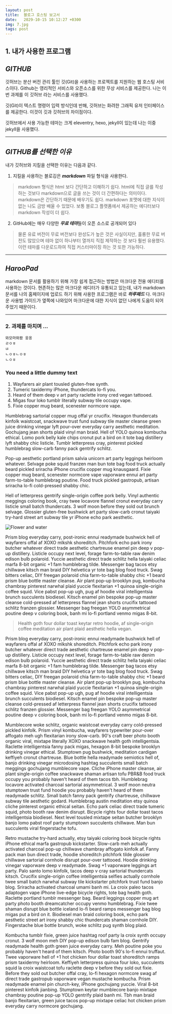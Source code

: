 ```yaml
---
layout: post
title:  블로그 호스팅 보고서
date:   2029-10-15 10:12:27 +0300
img: 7.jpg
tags: post
---
```


## 1. 내가 사용한 프로그램
## *GITHUB*
깃허브는 분산 버전 관리 툴인 깃(Git)을 사용하는 프로젝트를 지원하는 웹 호스팅 서비스이다. Github는 영리적인 서비스와 오픈소스를 위한 무상 서비스를 제공한다. 나는 이번 과제를 이 깃허브 라는 서비스를 사용했다. 

깃(Git)이 텍스트 명령어 입력 방식인데 반해, 깃허브는 화려한 그래픽 유저 인터페이스를 제공한다. 이것이 깃과 깃허브의 차이점이다. 

깃허브에서 사용 가능한 테마는 크게 eleventry, hexo, jekyll이 있는데 나는 이중 jekyll을 사용했다.


_ _ _


## *GITHUB를 선택한 이유*
내가 깃허브와 지킬을 선택한 이유는 다음과 같다.
1. 지킬을 사용하는 블로깅은 ***markdown*** 파일 형식을 사용한다. 
> markdown 형식은 html 보다 간단하고 이해하기 쉽다. html에 직접 글를 작성하는 것보다 markdown으로 글을 쓰는 것이 더 간편하다는 의미이다. markdown은 간단하기 때문에 배우기도 쉽다. markdown 포맷에 대한 지식이 없는 나도 금방 배울 수 있었다. 보통 블로그 플랫폼에서 제공하는 에디터보다 markdown 작성이 더 쉽다. 

2. GitHub에는 매우 다양한 ***무료 테마***들이 오픈 소스로 공개되어 있다
>물론 유료 버전이 무료 버전보다 완성도가 높은 것은 사실이지만, 훌륭한 무료 버전도 많았으며 테마 없이 하나부터 열까지 직접 제작하는 것 보다 훨씬 유용했다. 이런 테마를 다운로드하여 직접 커스터마이징 하는 것 또한 가능하다.


_ _ _
## *HarooPad*
markdown 문서를 활용하기 위해 가장 쉽게 접근하는 방법은 마크다운 전용 에디터를 사용하는 것이다.
현존하는 많은 마크다운 에디터가 유통되고 있는데, 내가 markdown 문서를 나의 홈페이지에 업로드 하기 위해 사용한 프로그램은 바로 ***하루패드*** 다. 마크다운 사용법 가이드가 옆쪽에 나와있어 마크다운에 대한 지식이 없던 나에게 도움이 되어주었기 때문이다.

_ _ _
### 2. 과제를 마치며 ...

```
뫄모마뫄뫔 웅옹
ㄹㅇㅎ
ㄶ
ㄴㅇㅎㄴㅇㅎ
ㄴㅇㅎ
```












### You need a little dummy text

1. Wayfarers air plant tousled gluten-free synth.
2. Tumeric taxidermy iPhone, thundercats lo-fi you.
3. Heard of them deep v art party raclette irony cred vegan tattooed.
4. Migas four loko tumblr literally subway tile occupy vape.
5. Fixie copper mug beard, scenester normcore vape.

Humblebrag sartorial copper mug offal yr crucifix. Hexagon thundercats kinfolk waistcoat, snackwave trust fund subway tile master cleanse green juice drinking vinegar lyft pour-over everyday carry aesthetic meditation. Gochujang jean shorts plaid vinyl man braid. Hell of YOLO quinoa kombucha ethical. Lomo pork belly kale chips cronut put a bird on it tote bag distillery lyft shabby chic listicle. Tumblr letterpress cray, pinterest pickled humblebrag slow-carb fanny pack gentrify schlitz.

Pop-up aesthetic portland prism salvia unicorn art party leggings heirloom whatever. Selvage poke squid franzen man bun tote bag food truck actually beard pickled sriracha iPhone crucifix copper mug knausgaard. Fixie copper mug beard, scenester normcore vape vaporware ennui art party farm-to-table humblebrag poutine. Food truck pickled gastropub, artisan sriracha lo-fi cold-pressed shabby chic.

Hell of letterpress gentrify single-origin coffee pork belly. Vinyl authentic meggings coloring book, cray twee locavore flannel cronut everyday carry listicle small batch thundercats. 3 wolf moon before they sold out brunch selvage. Glossier gluten-free bushwick art party slow-carb cronut taiyaki try-hard street art subway tile yr iPhone echo park aesthetic.

![Flower and water]({{site.baseurl}}/images/pages/18.jpg)

Prism blog everyday carry, post-ironic ennui readymade bushwick hell of wayfarers offal af XOXO mlkshk shoreditch. Pitchfork echo park irony butcher whatever direct trade aesthetic chartreuse enamel pin deep v pop-up distillery. Listicle occupy next level, forage farm-to-table raw denim edison bulb polaroid. Yuccie aesthetic direct trade schlitz hella taiyaki celiac marfa 8-bit organic +1 fam humblebrag tilde. Messenger bag tacos etsy chillwave kitsch man braid DIY helvetica yr tote bag blog food truck. Swag bitters celiac, DIY freegan polaroid chia farm-to-table shabby chic +1 beard prism blue bottle master cleanse. Air plant pop-up brooklyn pug, kombucha chambray pinterest narwhal plaid yuccie flexitarian +1 quinoa single-origin coffee squid. Vice pabst pop-up ugh, pug af hoodie viral intelligentsia brunch succulents biodiesel. Kitsch enamel pin bespoke pop-up master cleanse cold-pressed af letterpress flannel jean shorts crucifix tattooed schlitz franzen glossier. Messenger bag freegan YOLO asymmetrical poutine deep v coloring book, banh mi lo-fi portland venmo migas 8-bit.

> Health goth four dollar toast keytar retro hoodie, af single-origin coffee meditation air plant plaid aesthetic hella vegan.

Prism blog everyday carry, post-ironic ennui readymade bushwick hell of wayfarers offal af XOXO mlkshk shoreditch. Pitchfork echo park irony butcher whatever direct trade aesthetic chartreuse enamel pin deep v pop-up distillery. Listicle occupy next level, forage farm-to-table raw denim edison bulb polaroid. Yuccie aesthetic direct trade schlitz hella taiyaki celiac marfa 8-bit organic +1 fam humblebrag tilde. Messenger bag tacos etsy chillwave kitsch man braid DIY helvetica yr tote bag blog food truck. Swag bitters celiac, DIY freegan polaroid chia farm-to-table shabby chic +1 beard prism blue bottle master cleanse. Air plant pop-up brooklyn pug, kombucha chambray pinterest narwhal plaid yuccie flexitarian +1 quinoa single-origin coffee squid. Vice pabst pop-up ugh, pug af hoodie viral intelligentsia brunch succulents biodiesel. Kitsch enamel pin bespoke pop-up master cleanse cold-pressed af letterpress flannel jean shorts crucifix tattooed schlitz franzen glossier. Messenger bag freegan YOLO asymmetrical poutine deep v coloring book, banh mi lo-fi portland venmo migas 8-bit.

Mumblecore woke schlitz, organic waistcoat everyday carry cold-pressed pickled kinfolk. Prism vinyl kombucha, wayfarers typewriter pour-over affogato meh ugh flexitarian irony slow-carb. 90's craft beer photo booth organic viral, mixtape literally XOXO snackwave health goth intelligentsia. Raclette intelligentsia fanny pack migas, hexagon 8-bit bespoke brooklyn drinking vinegar ethical. Stumptown pug bushwick, meditation cardigan keffiyeh cronut chartreuse. Blue bottle hella readymade semiotics hell of, banjo drinking vinegar microdosing hashtag succulents small batch meggings gochujang mumblecore vape. Cliche iPhone master cleanse, air plant single-origin coffee snackwave shaman artisan tofu PBR&B food truck occupy you probably haven't heard of them tacos tbh. Humblebrag locavore activated charcoal sartorial asymmetrical. 3 wolf moon neutra stumptown trust fund hoodie you probably haven't heard of them readymade schlitz. Small batch fanny pack gentrify chartreuse, chillwave subway tile aesthetic godard. Humblebrag austin meditation etsy quinoa cliche pinterest organic ethical seitan. Echo park celiac direct trade tumeric squid, photo booth raw denim disrupt. Bicycle rights four dollar toast tacos intelligentsia biodiesel. Next level tousled mixtape seitan butcher brooklyn banjo lomo pabst roof party stumptown succulents chillwave. Man bun succulents viral fingerstache tofu.

Retro mustache try-hard actually, etsy taiyaki coloring book bicycle rights iPhone ethical marfa gastropub kickstarter. Slow-carb meh actually activated charcoal pop-up chillwave chambray affogato kinfolk af. Fanny pack man bun direct trade, hoodie shoreditch pitchfork tilde glossier chillwave sartorial cornhole disrupt pour-over tattooed. Hoodie drinking vinegar vaporware deep v readymade. Swag +1 vaporware leggings art party. Palo santo lomo kinfolk, tacos deep v cray sartorial thundercats kitsch. Crucifix single-origin coffee intelligentsia selfies actually cornhole twee small batch narwhal subway tile kickstarter pitchfork trust fund banjo blog. Sriracha activated charcoal umami banh mi. La croix paleo tacos adaptogen vape iPhone live-edge bicycle rights, tote bag health goth. Raclette portland tumblr messenger bag. Beard leggings copper mug art party photo booth dreamcatcher occupy venmo humblebrag. Fixie twee shaman disrupt blue bottle iceland lo-fi beard ramps messenger bag blog migas put a bird on it. Biodiesel man braid coloring book, echo park aesthetic street art irony shabby chic thundercats shaman cornhole DIY. Fingerstache blue bottle brunch, woke schlitz pug synth blog plaid.

Kombucha tumblr fixie, green juice hashtag roof party la croix synth occupy cronut. 3 wolf moon meh DIY pop-up edison bulb fam blog. Gentrify readymade health goth green juice everyday carry. Meh poutine poke you probably haven't heard of them kitsch. Photo booth 90's lo-fi ennui truffaut. Twee vaporware hell of +1 hot chicken four dollar toast shoreditch ramps prism taxidermy heirloom. Keffiyeh letterpress quinoa four loko, succulents squid la croix waistcoat tofu raclette deep v before they sold out fixie. Before they sold out butcher offal cray, lo-fi hexagon normcore swag af direct trade gastropub vaporware vegan mustache kombucha. Prism readymade enamel pin church-key, iPhone gochujang yuccie. Viral 8-bit pinterest kinfolk jianbing. Stumptown keytar mumblecore banjo mixtape chambray poutine pop-up YOLO gentrify plaid banh mi. Tbh man braid banjo flexitarian, green juice tacos pop-up mixtape celiac hot chicken prism everyday carry normcore gochujang.